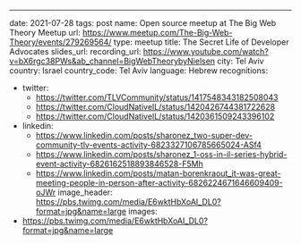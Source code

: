 ---
date: 2021-07-28
tags: post
name: Open source meetup at The Big Web Theory Meetup
url: https://www.meetup.com/The-Big-Web-Theory/events/279269564/
type: meetup
title: The Secret Life of Developer Advocates
slides_url: 
recording_url: https://www.youtube.com/watch?v=bX6rgc38PWs&ab_channel=BigWebTheorybyNielsen
city: Tel Aviv
country: Israel
country_code: Tel Aviv
language: Hebrew
recognitions:
  - twitter:
    - https://twitter.com/TLVCommunity/status/1417548343182508043
    - https://twitter.com/CloudNativeIL/status/1420426744381722628
    - https://twitter.com/CloudNativeIL/status/1420361509243396102
  - linkedin:
    - https://www.linkedin.com/posts/sharonez_two-super-dev-community-tlv-events-activity-6823327106785665024-ASf4
    - https://www.linkedin.com/posts/sharonez_1-oss-in-il-series-hybrid-event-activity-6826162518893846528-F5Mh
    - https://www.linkedin.com/posts/matan-borenkraout_it-was-great-meeting-people-in-person-after-activity-6826224671646609409-oJWr
image_header: https://pbs.twimg.com/media/E6wktHbXoAI_DL0?format=jpg&name=large
images:
  - https://pbs.twimg.com/media/E6wktHbXoAI_DL0?format=jpg&name=large
